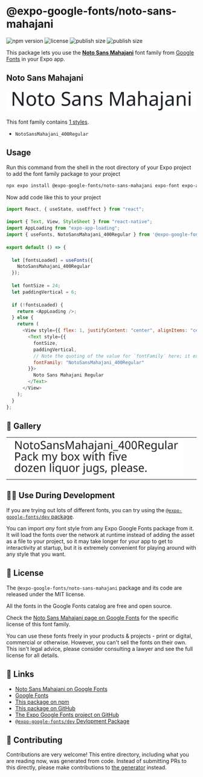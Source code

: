 # @expo-google-fonts/noto-sans-mahajani

![npm version](https://flat.badgen.net/npm/v/@expo-google-fonts/noto-sans-mahajani)
![license](https://flat.badgen.net/github/license/expo/google-fonts)
![publish size](https://flat.badgen.net/packagephobia/install/@expo-google-fonts/noto-sans-mahajani)
![publish size](https://flat.badgen.net/packagephobia/publish/@expo-google-fonts/noto-sans-mahajani)

This package lets you use the [**Noto Sans Mahajani**](https://fonts.google.com/specimen/Noto+Sans+Mahajani) font family from [Google Fonts](https://fonts.google.com/) in your Expo app.

## Noto Sans Mahajani

![Noto Sans Mahajani](./font-family.png)

This font family contains [1 styles](#-gallery).

- `NotoSansMahajani_400Regular`

## Usage

Run this command from the shell in the root directory of your Expo project to add the font family package to your project

```sh
npx expo install @expo-google-fonts/noto-sans-mahajani expo-font expo-app-loading
```

Now add code like this to your project

```js
import React, { useState, useEffect } from "react";

import { Text, View, StyleSheet } from "react-native";
import AppLoading from "expo-app-loading";
import { useFonts, NotoSansMahajani_400Regular } from '@expo-google-fonts/noto-sans-mahajani';

export default () => {

  let [fontsLoaded] = useFonts({
    NotoSansMahajani_400Regular
  });

  let fontSize = 24;
  let paddingVertical = 6;

  if (!fontsLoaded) {
    return <AppLoading />;
  } else {
    return (
      <View style={{ flex: 1, justifyContent: "center", alignItems: "center" }}>
        <Text style={{
          fontSize,
          paddingVertical,
          // Note the quoting of the value for `fontFamily` here; it expects a string!
          fontFamily: "NotoSansMahajani_400Regular"
        }}>
          Noto Sans Mahajani Regular
        </Text>
      </View>
    );
  }
};
```

## 🔡 Gallery


||||
|-|-|-|
|![NotoSansMahajani_400Regular](./NotoSansMahajani_400Regular.ttf.png)||||


## 👩‍💻 Use During Development

If you are trying out lots of different fonts, you can try using the [`@expo-google-fonts/dev` package](https://github.com/expo/google-fonts/tree/master/font-packages/dev#readme).

You can import _any_ font style from any Expo Google Fonts package from it. It will load the fonts over the network at runtime instead of adding the asset as a file to your project, so it may take longer for your app to get to interactivity at startup, but it is extremely convenient for playing around with any style that you want.


## 📖 License

The `@expo-google-fonts/noto-sans-mahajani` package and its code are released under the MIT license.

All the fonts in the Google Fonts catalog are free and open source.

Check the [Noto Sans Mahajani page on Google Fonts](https://fonts.google.com/specimen/Noto+Sans+Mahajani) for the specific license of this font family.

You can use these fonts freely in your products & projects - print or digital, commercial or otherwise. However, you can't sell the fonts on their own. This isn't legal advice, please consider consulting a lawyer and see the full license for all details.

## 🔗 Links

- [Noto Sans Mahajani on Google Fonts](https://fonts.google.com/specimen/Noto+Sans+Mahajani)
- [Google Fonts](https://fonts.google.com/)
- [This package on npm](https://www.npmjs.com/package/@expo-google-fonts/noto-sans-mahajani)
- [This package on GitHub](https://github.com/expo/google-fonts/tree/master/font-packages/noto-sans-mahajani)
- [The Expo Google Fonts project on GitHub](https://github.com/expo/google-fonts)
- [`@expo-google-fonts/dev` Devlopment Package](https://github.com/expo/google-fonts/tree/master/font-packages/dev)

## 🤝 Contributing

Contributions are very welcome! This entire directory, including what you are reading now, was generated from code. Instead of submitting PRs to this directly, please make contributions to [the generator](https://github.com/expo/google-fonts/tree/master/packages/generator) instead.
